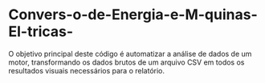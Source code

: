 # Convers-o-de-Energia-e-M-quinas-El-tricas-
O objetivo principal deste código é automatizar a análise de dados de um motor, transformando os dados brutos de um arquivo CSV em todos os resultados visuais necessários para o relatório.
